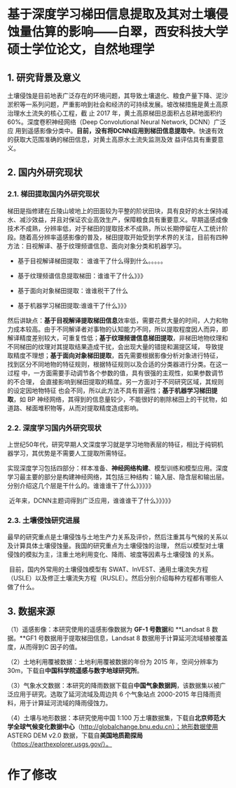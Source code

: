# 基于深度学习梯田信息提取及其对土壤侵蚀量估算的影响——白翠，西安科技大学硕士学位论文，自然地理学

## 1. 研究背景及意义

​	土壤侵蚀是目前地表广泛存在的环境问题，其导致土壤退化、粮食产量下降、泥沙淤积等一系列问题，严重影响到社会和经济的可持续发展。坡改梯措施是黄土高原治理水土流失的核心工程，截 止 2017 年，黄土高原梯田总面积占总耕地面积约 60%。深度卷积神经网络（Deep Convolutional Neural Network, DCNN）广泛应 用到遥感影像分类中。**目前，没有将DCNN应用到梯田信息提取中**。快速有效的获取大范围准确的梯田信息，对黄土高原水土流失监测及效 益评估具有重要意义。

## 2. 国内外研究现状

### 2.1. 梯田提取国内外研究现状

​	梯田是指修建在丘陵山坡地上的田面较为平整的阶状田块，具有良好的水土保持减水、减沙效益，并且对保证农业高效生产，保障粮食具有重要意义。早期遥感成像技术不成熟，分辨率低，对于梯田的提取技术不成熟，所以长期停留在人工统计阶段。随着高分辨率遥感影像的普及，梯田提取开始受到学术界的关注，目前有四种方法：目视解译、基于纹理频谱信息、面向对象分类和机器学习。

* 基于目视解译梯田提取： 谁谁干了什么得到什么。。。。。
* 基于纹理频谱信息提取梯田：谁谁干了什么》》》
* 基于面向对象梯田提取：谁谁税干了什么

* 基于机器学习梯田提取:谁谁干了什么》》》

​	然后讲缺点：**基于目视解译提取梯田信息**效率低，需要花费大量的时间，人力和物力成本较高。由于不同解译者对事物的认知能力不同，所以提取程度因人而异，即解译精度差别较大，可重复性低；**基于纹理频谱信息梯田提取**，非梯田地物纹理和不同梯田的纹理对其提取结果造成干扰，会出现大量的错提和漏提区域， 导致提取精度不理想；**基于面向对象梯田提取**，首先需要根据影像分析对象进行特征， 找到区分不同地物的特征规则，根据特征规则以及合适的分类器进行分类。在这一过程 中，一方面需要手动调节各个参数的值，具有很强的主观性，如果参数调节的不合理， 会直接影响到梯田提取的精度。另一方面对于不同研究区域，其规则的设定因地物特征 也会不同，所以此方法不具有普遍性；**基于机器学习梯田提取**，如 BP 神经网络，其得到的信息量较少，不能很好的剔除梯田上的干扰物，如道路、梯面堆积物等，从而对提取精度造成影响。

### 2.2. 深度学习国内外研究现状

​	上世纪50年代，研究早期人文深度学习就是学习地物表层的特征，相比于纯铜机器学习，其优势是不需要人工提取所需特征。

​	实现深度学习包括四部分：样本准备、**神经网络构建**、模型训练和模型应用。深度学习最主要的部分是构建神经网络，其包括三种结构：输入层、隐含层和输出层。分别介绍这几个层是干什么的。谁谁谁干了什么》》》》》

​	近年来，DCNN主题词得到广泛应用，谁谁谁干了什么》》》》》

### 2.3. 土壤侵蚀研究进展

​	最早的研究重点是土壤侵蚀与土地生产力关系及评价，然后注重其与气候的关系以及计算具体土壤侵蚀量。我国的研究重点为土壤侵蚀的治理， 然后以模型对土壤侵蚀的模拟为主，注重土地利用变化、降雨、坡度等因素与土壤侵蚀 的关系。

​	目前，国内外常用的土壤侵蚀模型有 SWAT、InVEST、通用土壤流失方程（USLE）以及修正土壤流失方程（RUSLE）。然后分别介绍每种方程都有哪些人做了什么。

##  3. 数据来源

（1）遥感影像：本研究使用的遥感影像数据为 **GF-1 号数据**和 **Landsat 8 数据。**GF1 号数据用于提取梯田信息，Landsat 8 数据用于计算延河流域植被覆盖度，从而得到C 因子的值。 

（2）土地利用覆被数据：土地利用覆被数据的年份为 2015 年，空间分辨率为 30m，下载自**中国科学院遥感与数字地球研究所**。

 （3）气象水文数据：本研究的降雨数据下载自**中国气象数据网**，该数据集以被广泛应用于研究。选取了延河流域及周边共 6 个气象站点 2000-2015 年日降雨资料，用于计算延河流域的降雨侵蚀力。 

（4）土壤与地形数据：本研究使用中国 1:100 万土壤数据集，下载自**北京师范大学全球气候变化数据中心**（http://globalchange.bnu.edu.cn）；地形数据使用 ASTERG DEM v2.0 数据，下载自**美国地质勘探局**（https://earthexplorer.usgs.gov/）。

# 作了修改

